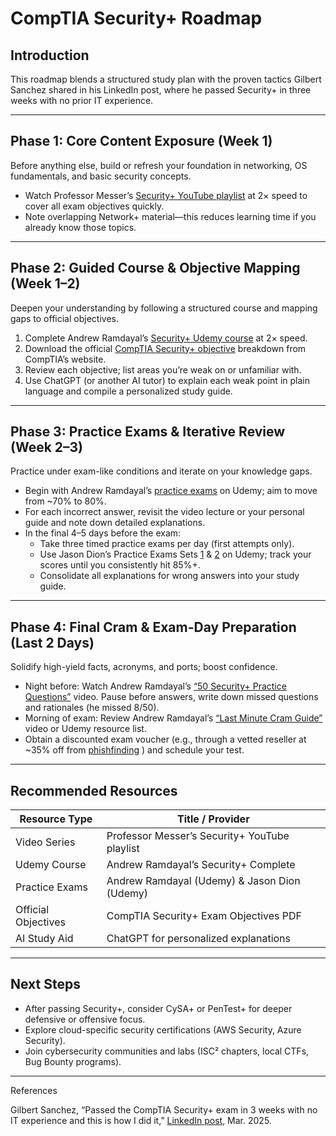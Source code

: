 # CompTIA Security+ Roadmap

## Introduction

This roadmap blends a structured study plan with the proven tactics Gilbert Sanchez shared in his LinkedIn post, where he passed Security+ in three weeks with no prior IT experience.

---

## Phase 1: Core Content Exposure (Week 1)

Before anything else, build or refresh your foundation in networking, OS fundamentals, and basic security concepts.

- Watch Professor Messer’s [Security+ YouTube playlist](https://www.youtube.com/playlist?list=PLG49S3nxzAnl4QDVqK-hOnoqcSKEIDDuv) at 2× speed to cover all exam objectives quickly.
- Note overlapping Network+ material—this reduces learning time if you already know those topics.

---

## Phase 2: Guided Course & Objective Mapping (Week 1–2)

Deepen your understanding by following a structured course and mapping gaps to official objectives.

1. Complete Andrew Ramdayal’s [Security+ Udemy course](https://www.udemy.com/course/comptia_security_plus/) at 2× speed.  
2. Download the official [CompTIA Security+ objective](https://www.comptia.org/en-us/certifications/security/#objectives) breakdown from CompTIA’s website.  
3. Review each objective; list areas you’re weak on or unfamiliar with.  
4. Use ChatGPT (or another AI tutor) to explain each weak point in plain language and compile a personalized study guide.

---

## Phase 3: Practice Exams & Iterative Review (Week 2–3)

Practice under exam-like conditions and iterate on your knowledge gaps.

- Begin with Andrew Ramdayal’s [practice exams](https://www.udemy.com/course/securitypluspracticeexams/) on Udemy; aim to move from ~70% to 80%.  
- For each incorrect answer, revisit the video lecture or your personal guide and note down detailed explanations.  
- In the final 4–5 days before the exam:
  - Take three timed practice exams per day (first attempts only).  
  - Use Jason Dion’s Practice Exams Sets [1](https://www.udemy.com/course/comptia-security-sy0-701-practice-exams/) & [2](https://www.udemy.com/course/comptia-security-sy0-701-practice-exams-2nd-edition/) on Udemy; track your scores until you consistently hit 85%+.  
  - Consolidate all explanations for wrong answers into your study guide.

---

## Phase 4: Final Cram & Exam-Day Preparation (Last 2 Days)

Solidify high-yield facts, acronyms, and ports; boost confidence.

- Night before: Watch Andrew Ramdayal’s [“50 Security+ Practice Questions”](https://youtu.be/yPqSLJG8Rt0) video. Pause before answers, write down missed questions and rationales (he missed 8/50).  
- Morning of exam: Review Andrew Ramdayal’s [“Last Minute Cram Guide”](https://www.youtube.com/watch?v=b-F8NgCZmkQ) video or Udemy resource list.  
- Obtain a discounted exam voucher (e.g., through a vetted reseller at ~35% off from [phishfinding](https://x.com/phishfinding) ) and schedule your test.

---

## Recommended Resources

| Resource Type         | Title / Provider                                |
|-----------------------|-------------------------------------------------|
| Video Series          | Professor Messer’s Security+ YouTube playlist   |
| Udemy Course          | Andrew Ramdayal’s Security+ Complete             |
| Practice Exams        | Andrew Ramdayal (Udemy) & Jason Dion (Udemy)    |
| Official Objectives   | CompTIA Security+ Exam Objectives PDF           |
| AI Study Aid          | ChatGPT for personalized explanations           |

---

## Next Steps

- After passing Security+, consider CySA+ or PenTest+ for deeper defensive or offensive focus.  
- Explore cloud-specific security certifications (AWS Security, Azure Security).  
- Join cybersecurity communities and labs (ISC² chapters, local CTFs, Bug Bounty programs).

---

References

 Gilbert Sanchez, “Passed the CompTIA Security+ exam in 3 weeks with no IT experience and this is how I did it,” [LinkedIn post](https://www.linkedin.com/posts/gilbertesanchez_securityplus-comptia-cybersecurity-activity-7307095186419908608-aZWA/), Mar. 2025.  
